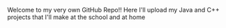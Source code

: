 Welcome to my very own GitHub Repo!!
Here I'll upload my Java and C++ projects 
that I'll make at the school and at home
